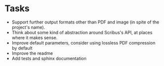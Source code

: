 <!-- SPDX-FileCopyrightText: 2022 geisserml <geisserml@gmail.com> -->
<!-- SPDX-License-Identifier: CC-BY-4.0 -->

# Tasks

* Support further output formats other than PDF and image (in spite of the project's name).
* Think about some kind of abstraction around Scribus's API, at places where it makes sense.
* Improve default parameters, consider using lossless PDF compression by default
* Improve the readme
* Add tests and sphinx documentation
